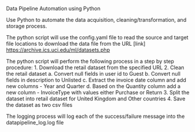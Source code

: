 Data Pipeline Automation using Python

Use Python to automate the data acquisition, cleaning/transformation, and storage process.

The python script will use the config.yaml file to read the source and target file locations to download the data file from the URL 
[link] https://archive.ics.uci.edu/ml/datasets.php

The python script will perform the following process in a step by step procedure:
      1. Download the retail dataset from the specified URL
      2. Clean the retail dataset 
          a. Convert null fields in user id to Guest
          b. Convert null fields in description to Unlisted
          c. Extract the invoice date column and add new columns - Year and Quarter
          d. Based on the Quantity column add a new column - InvoiceType with values either Purchase or Return
     3. Split the dataset into retail dataset for United Kingdom and Other countries
     4. Save the dataset as two csv files
     
  The logging process will log each of the success/failure message into the datapipeline_log.log file
